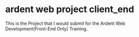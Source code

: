 # ardent web project client_end
 This is the Project  that I would submit for the Ardent Web Development(Front-End Only) Training.
